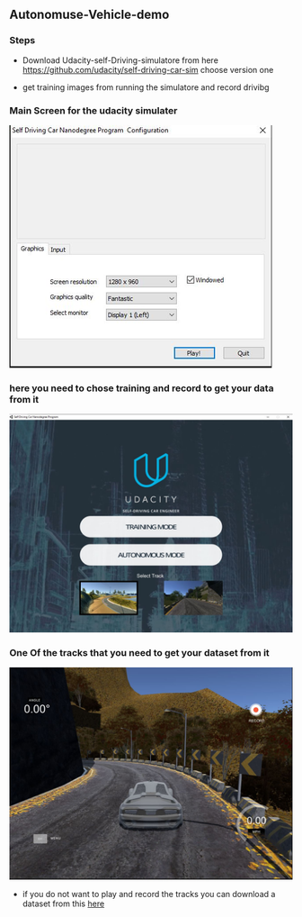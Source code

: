 ## Autonomuse-Vehicle-demo

### Steps

- Download Udacity-self-Driving-simulatore from here
    https://github.com/udacity/self-driving-car-sim choose version one 

- get training images from running the simulatore and record drivibg 

### Main Screen for the udacity simulater 
![](IMG/1.JPG)

### here you need to chose training and record to get your data from it 
![](IMG/2.JPG)

### One Of the tracks that you need to get your dataset from it 
![](IMG/3.JPG)


- if you do not want to play and record the tracks you 
 can download a dataset from this [here](https://github.com/rslim087a/track)
